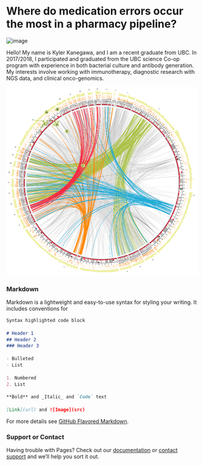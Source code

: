 # Where do medication errors occur the most in a pharmacy pipeline?

![image](https://github.com/kylerkanegawa/kylerkanegawa.github.io/blob/master/pharmacypipeline.png?raw=true)

Hello! My name is Kyler Kanegawa, and I am a recent graduate from UBC. In 2017/2018, I participated and graduated from the UBC science Co-op program with experience in both bacterial culture and antibody generation. My interests involve working with immunotherapy, diagnostic research with NGS data, and clinical onco-genomics. 

![image](https://github.com/kylerkanegawa/kylerkanegawa.github.io/blob/master/circos-conde-nast.png?raw=true)
### Markdown

Markdown is a lightweight and easy-to-use syntax for styling your writing. It includes conventions for

```markdown
Syntax highlighted code block

# Header 1
## Header 2
### Header 3

- Bulleted
- List

1. Numbered
2. List

**Bold** and _Italic_ and `Code` text

[Link](url) and ![Image](src)
```

For more details see [GitHub Flavored Markdown](https://guides.github.com/features/mastering-markdown/).

### Support or Contact

Having trouble with Pages? Check out our [documentation](https://help.github.com/categories/github-pages-basics/) or [contact support](https://github.com/contact) and we’ll help you sort it out.

